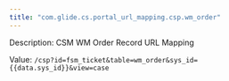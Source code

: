 ```yaml
---
title: "com.glide.cs.portal_url_mapping.csp.wm_order"
---
```


Description: CSM WM Order Record URL Mapping

Value: `/csp?id=fsm_ticket&table=wm_order&sys_id={{data.sys_id}}&view=case`